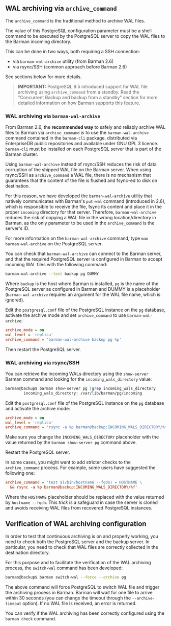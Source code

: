 ## WAL archiving via `archive_command`

The `archive_command` is the traditional method to archive WAL files.

The value of this PostgreSQL configuration parameter must be a shell
command to be executed by the PostgreSQL server to copy the WAL files
to the Barman incoming directory.

This can be done in two ways, both requiring a SSH connection:

- via `barman-wal-archive` utility (from Barman 2.6)
- via rsync/SSH (common approach before Barman 2.6)

See sections below for more details.

> **IMPORTANT:** PostgreSQL 9.5 introduced support for WAL file
> archiving using `archive_command` from a standby. Read the
> "Concurrent Backup and backup from a standby" section for more
> detailed information on how Barman supports this feature.


### WAL archiving via `barman-wal-archive`

From Barman 2.6, the **recommended way** to safely and reliably archive WAL
files to Barman via `archive_command` is to use the `barman-wal-archive`
command contained in the `barman-cli` package,
distributed via EnterpriseDB public repositories and available under
GNU GPL 3 licence. `barman-cli` must be installed on each PostgreSQL
server that is part of the Barman cluster.

Using `barman-wal-archive` instead of rsync/SSH reduces the risk
of data corruption of the shipped WAL file on the Barman server.
When using rsync/SSH as `archive_command` a WAL file, there is no
mechanism that guarantees that the content of the file is flushed
and fsync-ed to disk on destination.

For this reason, we have developed the `barman-wal-archive` utility
that natively communicates with Barman's `put-wal` command (introduced in 2.6),
which is responsible to receive the file, fsync its content and place
it in the proper `incoming` directory for that server. Therefore,
`barman-wal-archive` reduces the risk of copying a WAL file in the
wrong location/directory in Barman, as the only parameter to be used
in the `archive_command` is the server's ID.

For more information on the `barman-wal-archive` command, type `man barman-wal-archive`
on the PostgreSQL server.

You can check that `barman-wal-archive` can connect to the Barman server,
and that the required PostgreSQL server is configured in Barman to accept
incoming WAL files with the following command:

``` bash
barman-wal-archive --test backup pg DUMMY
```

Where `backup` is the host where Barman is installed, `pg` is the name
of the PostgreSQL server as configured in Barman and DUMMY is a placeholder
(`barman-wal-archive` requires an argument for the WAL file name,
which is ignored).

Edit the `postgresql.conf` file of the PostgreSQL instance on the `pg`
database, activate the archive mode and set `archive_command` to use
`barman-wal-archive`:

``` ini
archive_mode = on
wal_level = 'replica'
archive_command = 'barman-wal-archive backup pg %p'
```

Then restart the PostgreSQL server.


### WAL archiving via rsync/SSH

You can retrieve the incoming WALs directory using the `show-server`
Barman command and looking for the `incoming_wals_directory` value:

``` bash
barman@backup$ barman show-server pg |grep incoming_wals_directory
        incoming_wals_directory: /var/lib/barman/pg/incoming
```

Edit the `postgresql.conf` file of the PostgreSQL instance on the `pg`
database and activate the archive mode:

``` ini
archive_mode = on
wal_level = 'replica'
archive_command = 'rsync -a %p barman@backup:INCOMING_WALS_DIRECTORY/%f'
```

Make sure you change the `INCOMING_WALS_DIRECTORY` placeholder with
the value returned by the `barman show-server pg` command above.

Restart the PostgreSQL server.

In some cases, you might want to add stricter checks to the `archive_command`
process. For example, some users have suggested the following one:

``` ini
archive_command = 'test $(/bin/hostname --fqdn) = HOSTNAME \
  && rsync -a %p barman@backup:INCOMING_WALS_DIRECTORY/%f'
```

Where the `HOSTNAME` placeholder should be replaced with the value
returned by `hostname --fqdn`. This _trick_ is a safeguard in case
the server is cloned and avoids receiving WAL files from recovered
PostgreSQL instances.

## Verification of WAL archiving configuration

In order to test that continuous archiving is on and properly working,
you need to check both the PostgreSQL server and the backup server. In
particular, you need to check that WAL files are correctly collected
in the destination directory.

For this purpose and to facilitate the verification of the WAL archiving process,
the `switch-wal` command has been developed:

``` bash
barman@backup$ barman switch-wal --force --archive pg
```

The above command will force PostgreSQL to switch WAL file and
trigger the archiving process in Barman. Barman will wait for one
file to arrive within 30 seconds (you can change the timeout through
the `--archive-timeout` option). If no WAL file is received, an error
is returned.

You can verify if the WAL archiving has been correctly configured using
the `barman check` command.
